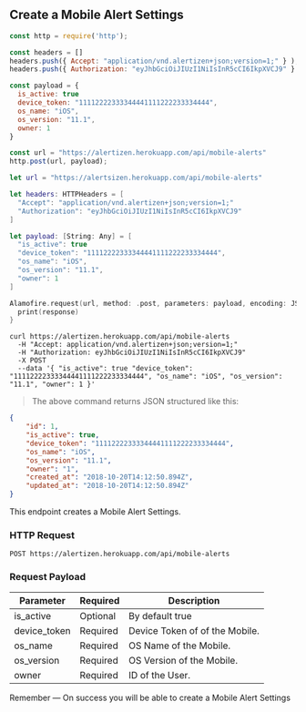 ## Create a Mobile Alert Settings

```javascript
const http = require('http');

const headers = [] 
headers.push({ Accept: "application/vnd.alertizen+json;version=1;" } ); 
headers.push({ Authorization: "eyJhbGciOiJIUzI1NiIsInR5cCI6IkpXVCJ9" } ); 

const payload = {
  is_active: true
  device_token: "11112222333344441111222233334444",
  os_name: "iOS",
  os_version: "11.1",
  owner: 1
}

const url = "https://alertizen.herokuapp.com/api/mobile-alerts"
http.post(url, payload);
```


```swift
let url = "https://alertsizen.herokuapp.com/api/mobile-alerts"

let headers: HTTPHeaders = [
  "Accept": "application/vnd.alertizen+json;version=1;"
  "Authorization": "eyJhbGciOiJIUzI1NiIsInR5cCI6IkpXVCJ9"
]

let payload: [String: Any] = [
  "is_active": true
  "device_token": "11112222333344441111222233334444",
  "os_name": "iOS",
  "os_version": "11.1",
  "owner": 1  
]

Alamofire.request(url, method: .post, parameters: payload, encoding: JSONEncoding.default, headers: headers).responseJSON { response in
  print(response)
}
```

```shell
curl https://alertizen.herokuapp.com/api/mobile-alerts
  -H "Accept: application/vnd.alertizen+json;version=1;"
  -H "Authorization: eyJhbGciOiJIUzI1NiIsInR5cCI6IkpXVCJ9"
  -X POST
  --data '{ "is_active": true "device_token": "11112222333344441111222233334444", "os_name": "iOS", "os_version": "11.1", "owner": 1 }'
```


> The above command returns JSON structured like this:

```json
{
    "id": 1,
    "is_active": true,
    "device_token": "11112222333344441111222233334444",
    "os_name": "iOS",
    "os_version": "11.1",
    "owner": "1",
    "created_at": "2018-10-20T14:12:50.894Z",
    "updated_at": "2018-10-20T14:12:50.894Z"
}
```

This endpoint creates a Mobile Alert Settings.

### HTTP Request

`POST https://alertizen.herokuapp.com/api/mobile-alerts`

### Request Payload

Parameter | Required | Description
--------- | ------- | -----------
is_active | Optional | By default true
device_token | Required | Device Token of  of the Mobile.
os_name | Required | OS Name of the Mobile.
os_version | Required | OS Version of the Mobile.
owner | Required | ID of the User.




<aside class="success">
Remember — On success you will be able to create a Mobile Alert Settings
</aside>



